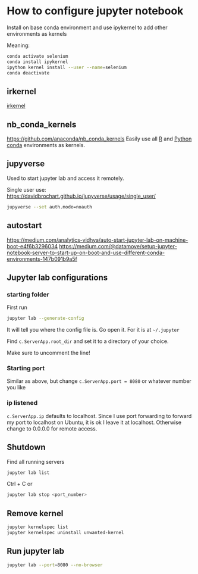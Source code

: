 # How to configure jupyter notebook

Install on base conda environment and use ipykernel to add other environments as kernels

Meaning:

``` bash
conda activate selenium
conda install ipykernel
ipython kernel install --user --name=selenium
conda deactivate
```

## irkernel

[irkernel](irkernel.md)

## nb_conda_kernels

https://github.com/anaconda/nb_conda_kernels
Easily use all [R](R.md) and [Python](Python.md) [conda](conda.md) environments as kernels.

## jupyverse

Used to start jupyter lab and access it remotely.

Single user use:
https://davidbrochart.github.io/jupyverse/usage/single_user/

``` sh
jupyverse --set auth.mode=noauth
```

## autostart

https://medium.com/analytics-vidhya/auto-start-jupyter-lab-on-machine-boot-e4f6b3296034
https://medium.com/@datamove/setup-jupyter-notebook-server-to-start-up-on-boot-and-use-different-conda-environments-147b091b9a5f

## Jupyter lab configurations

### starting folder

First run

``` sh
jupyter lab --generate-config
```

It will tell you where the config file is. Go open it. For it is at `~/.jupyter`

Find `c.ServerApp.root_dir` and set it to a directory of your choice.

Make sure to uncomment the line!

### Starting port

Similar as above, but change `c.ServerApp.port = 8080` or whatever number you like

### ip listened

`c.ServerApp.ip` defaults to localhost. Since I use port forwarding to forward my port to localhost on Ubuntu, it is ok I leave it at localhost. Otherwise change to 0.0.0.0 for remote access.


## Shutdown

Find all running servers
``` sh
jupyter lab list
```

Ctrl + C or 
``` sh
jupyter lab stop <port_number>
```

## Remove kernel

``` sh
jupyter kernelspec list
jupyter kernelspec uninstall unwanted-kernel
```

## Run jupyter lab

``` sh
jupyter lab --port=8080 --no-browser
```